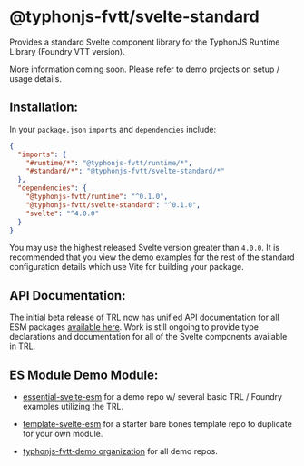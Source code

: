 # @typhonjs-fvtt/svelte-standard
Provides a standard Svelte component library for the TyphonJS Runtime Library (Foundry VTT version).

More information coming soon. Please refer to demo projects on setup / usage details.

## Installation:
In your `package.json` `imports` and `dependencies` include:
```json
{
  "imports": {
    "#runtime/*": "@typhonjs-fvtt/runtime/*",
    "#standard/*": "@typhonjs-fvtt/svelte-standard/*"
  },
  "dependencies": {
    "@typhonjs-fvtt/runtime": "^0.1.0",
    "@typhonjs-fvtt/svelte-standard": "^0.1.0",
    "svelte": "^4.0.0"
  }
}
```

You may use the highest released Svelte version greater than `4.0.0`. It is recommended that you view the demo examples
for the rest of the standard configuration details which use Vite for building your package.

## API Documentation:
The initial beta release of TRL now has unified API documentation for all ESM packages
[available here](https://typhonjs-fvtt-lib.github.io/api-docs/). Work is still ongoing to provide type declarations and
documentation for all of the Svelte components available in TRL.

## ES Module Demo Module:
- [essential-svelte-esm](https://github.com/typhonjs-fvtt-demo/essential-svelte-esm) for a demo repo
  w/ several basic TRL / Foundry examples utilizing the TRL.

- [template-svelte-esm](https://github.com/typhonjs-fvtt-demo/template-svelte-esm) for a starter bare bones template
  repo to duplicate for your own module.

- [typhonjs-fvtt-demo organization](https://github.com/typhonjs-fvtt-demo/) for
  all demo repos.
